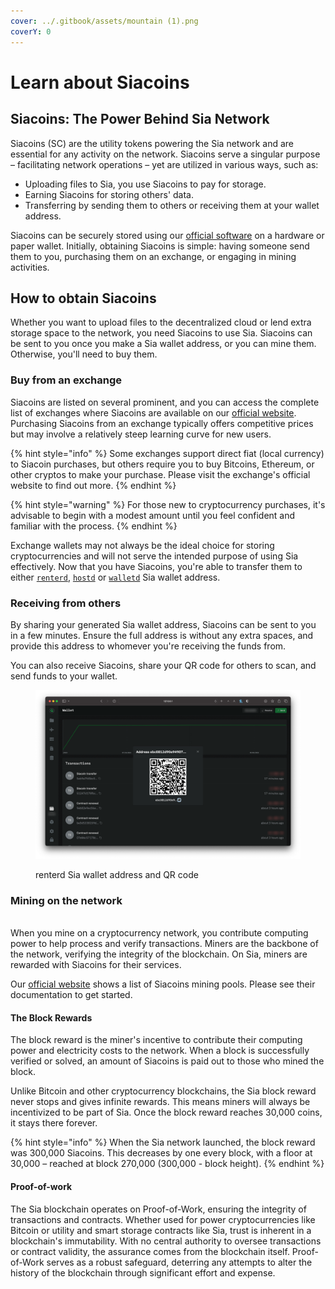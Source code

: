 ```yaml
---
cover: ../.gitbook/assets/mountain (1).png
coverY: 0
---
```


# Learn about Siacoins

## Siacoins: The Power Behind Sia Network

Siacoins (SC) are the utility tokens powering the Sia network and are essential for any activity on the network. Siacoins serve a singular purpose – facilitating network operations – yet are utilized in various ways, such as:

* Uploading files to Sia, you use Siacoins to pay for storage.
* Earning Siacoins for storing others' data.
* Transferring by sending them to others or receiving them at your wallet address.

Siacoins can be securely stored using our [official software](https://sia.tech/software/walletd) on a hardware or paper wallet. Initially, obtaining Siacoins is simple: having someone send them to you, purchasing them on an exchange, or engaging in mining activities.

## How to obtain Siacoins

Whether you want to upload files to the decentralized cloud or lend extra storage space to the network, you need Siacoins to use Sia. Siacoins can be sent to you once you make a Sia wallet address, or you can mine them. Otherwise, you'll need to buy them.

### Buy from an exchange

Siacoins are listed on several prominent, and you can access the complete list of exchanges where Siacoins are available on our [official website](https://sia.tech/community-ecosystem?software=exchanges#software). Purchasing Siacoins from an exchange typically offers competitive prices but may involve a relatively steep learning curve for new users.

{% hint style="info" %}
Some exchanges support direct fiat (local currency) to Siacoin purchases, but others require you to buy Bitcoins, Ethereum, or other cryptos to make your purchase. Please visit the exchange's official website to find out more.
{% endhint %}

{% hint style="warning" %}
For those new to cryptocurrency purchases, it's advisable to begin with a modest amount until you feel confident and familiar with the process.
{% endhint %}

Exchange wallets may not always be the ideal choice for storing cryptocurrencies and will not serve the intended purpose of using Sia effectively. Now that you have Siacoins, you're able to transfer them to either [`renterd`](../renting/transferring-siacoins.md), [`hostd`](../hosting/transferring-siacoins.md) or [`walletd`](../wallet/transferring-siacoins.md) Sia wallet address.&#x20;

### Receiving from others

By sharing your generated Sia wallet address, Siacoins can be sent to you in a few minutes. Ensure the full address is without any extra spaces, and provide this address to whomever you're receiving the funds from.

You can also receive Siacoins, share your QR code for others to scan, and send funds to your wallet.

<figure><img src="../.gitbook/assets/renterd_14.png" alt=""><figcaption><p>renterd Sia wallet address and QR code</p></figcaption></figure>

### Mining on the network

\
When you mine on a cryptocurrency network, you contribute computing power to help process and verify transactions. Miners are the backbone of the network, verifying the integrity of the blockchain. On Sia, miners are rewarded with Siacoins for their services.

Our [official website](https://sia.tech/community-ecosystem?software=mining\_pools) shows a list of Siacoins mining pools. Please see their documentation to get started.

#### The Block Rewards

The block reward is the miner's incentive to contribute their computing power and electricity costs to the network. When a block is successfully verified or solved, an amount of Siacoins is paid out to those who mined the block.

Unlike Bitcoin and other cryptocurrency blockchains, the Sia block reward never stops and gives infinite rewards. This means miners will always be incentivized to be part of Sia. Once the block reward reaches 30,000 coins, it stays there forever.

{% hint style="info" %}
When the Sia network launched, the block reward was 300,000 Siacoins. This decreases by one every block, with a floor at 30,000 – reached at block 270,000 (300,000 - block height).
{% endhint %}

#### Proof-of-work

The Sia blockchain operates on Proof-of-Work, ensuring the integrity of transactions and contracts. Whether used for power cryptocurrencies like Bitcoin or utility and smart storage contracts like Sia, trust is inherent in a blockchain's immutability. With no central authority to oversee transactions or contract validity, the assurance comes from the blockchain itself. Proof-of-Work serves as a robust safeguard, deterring any attempts to alter the history of the blockchain through significant effort and expense.



